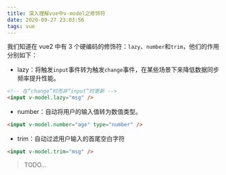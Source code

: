 ```yaml
---
title: 深入理解vue中v-model之修饰符
date: 2020-09-27 23:03:56
tags: vue
---
```


我们知道在 vue2 中有 3 个硬编码的修饰符：`lazy`、`number`和`trim`，他们的作用分别如下：

- lazy：将触发`input`事件转为触发`change`事件，在某些场景下来降低数据同步频率提升性能。

```html
<!-- 在“change”时而非“input”时更新 -->
<input v-model.lazy="msg" />
```

- number：自动将用户的输入值转为数值类型。

```html
<input v-model.number="age" type="number" />
```

- trim：自动过滤用户输入的首尾空白字符

```html
<input v-model.trim="msg" />
```

> TODO...
